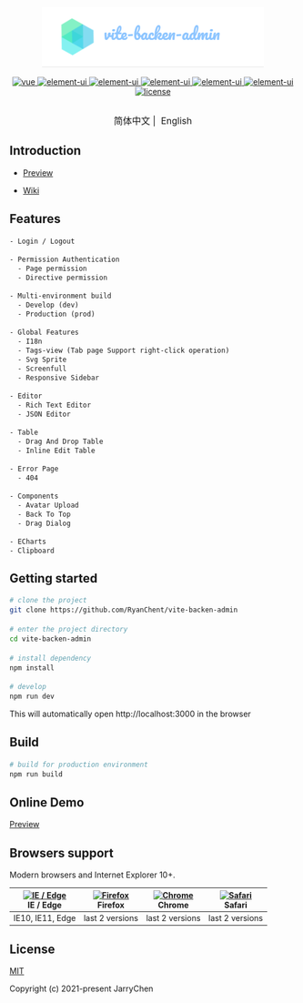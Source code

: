 <div align="center">
<img src="./public/assets/icon.png" alt="vite-backen-admin" />
</div>

<p align="center">
  <a href="https://github.com/vuejs/vue">
    <img src="https://img.shields.io/badge/vue-3.0.11-brightgreen.svg" alt="vue">
  </a>
  <a href="https://github.com/element-plus/element-plus">
    <img src="https://img.shields.io/badge/element--plus-1.0.2--beta41-brightgreen.svg" alt="element-ui">
  </a>
  <a href="https://github.com/element-plus/element-plus">
    <img src="https://img.shields.io/badge/vant-3.0.15-brightgreen.svg" alt="element-ui">
  </a>
  <a href="https://github.com/vuejs/vue-router-next">
    <img src="https://img.shields.io/badge/vue--router-4.0.8-brightgreen.svg" alt="element-ui">
  </a>
  <a href="https://github.com/axios/axios">
    <img src="https://img.shields.io/badge/axios-0.21.1-brightgreen.svg" alt="element-ui">
  </a>
  <a href="https://github.com/intlify/vue-i18n-next">
    <img src="https://img.shields.io/badge/vue--i18n-9.1.6-brightgreen.svg" alt="element-ui">
  </a>
  <a href="https://github.com/RyanChent/vite-backen-admin/blob/master/LICENSE">
    <img src="https://img.shields.io/github/license/mashape/apistatus.svg" alt="license">
  </a>
</p>

<p align="center" style="font-size: 16px; margin-top: 30px">
    <a>简体中文</a>&nbsp;|&nbsp;
    <a>English</a>
</p>

## Introduction

<!-- [vite-backen-admin](https://github.com/RyanChent/vite-backen-admin) is a production-ready front-end solution for admin interfaces. It is based on [vue](https://github.com/vuejs/vue) and uses the UI Toolkit [element-ui](https://github.com/ElemeFE/element).

[vite-backen-admin](https://github.com/RyanChent/vite-backen-admin) is based on the newest development stack of vue and it has a built-in i18n solution, typical templates for enterprise applications, and lots of awesome features. It helps you build large and complex Single-Page Applications. I believe whatever your needs are, this project will help you. -->

- [Preview](https://jarrychen.xyz)

<!-- - [Documentation](https://panjiachen.github.io/vue-element-admin-site/) -->

- [Wiki](https://github.com/RyanChent/vite-backen-admin/wiki)

## Features

```
- Login / Logout

- Permission Authentication
  - Page permission
  - Directive permission

- Multi-environment build
  - Develop (dev)
  - Production (prod)

- Global Features
  - I18n
  - Tags-view (Tab page Support right-click operation)
  - Svg Sprite
  - Screenfull
  - Responsive Sidebar

- Editor
  - Rich Text Editor
  - JSON Editor

- Table
  - Drag And Drop Table
  - Inline Edit Table

- Error Page
  - 404

- Components
  - Avatar Upload
  - Back To Top
  - Drag Dialog

- ECharts
- Clipboard
```

## Getting started

```bash
# clone the project
git clone https://github.com/RyanChent/vite-backen-admin

# enter the project directory
cd vite-backen-admin

# install dependency
npm install

# develop
npm run dev
```

This will automatically open http://localhost:3000 in the browser

## Build

```bash
# build for production environment
npm run build
```

<!--
## Advanced

```bash
# preview the release environment effect
npm run preview

# preview the release environment effect + static resource analysis
npm run preview -- --report

# code format check
npm run lint

# code format check and auto fix
npm run lint -- --fix
``` -->

<!-- Refer to [Documentation](https://panjiachen.github.io/vue-element-admin-site/guide/essentials/deploy.html) for more information

## Changelog

Detailed changes for each release are documented in the [release notes](https://github.com/PanJiaChen/vue-element-admin/releases). -->

## Online Demo

[Preview](https://jarrychen.xyz)

<!-- ## Donate

If you find this project useful, you can buy author a glass of juice :tropical_drink:

![donate](https://wpimg.wallstcn.com/bd273f0d-83a0-4ef2-92e1-9ac8ed3746b9.png)

[Paypal Me](https://www.paypal.me/panfree23)

[Buy me a coffee](https://www.buymeacoffee.com/Pan) -->

## Browsers support

Modern browsers and Internet Explorer 10+.

| [<img src="https://raw.githubusercontent.com/alrra/browser-logos/master/src/edge/edge_48x48.png" alt="IE / Edge" width="24px" height="24px" />](https://godban.github.io/browsers-support-badges/)</br>IE / Edge | [<img src="https://raw.githubusercontent.com/alrra/browser-logos/master/src/firefox/firefox_48x48.png" alt="Firefox" width="24px" height="24px" />](https://godban.github.io/browsers-support-badges/)</br>Firefox | [<img src="https://raw.githubusercontent.com/alrra/browser-logos/master/src/chrome/chrome_48x48.png" alt="Chrome" width="24px" height="24px" />](https://godban.github.io/browsers-support-badges/)</br>Chrome | [<img src="https://raw.githubusercontent.com/alrra/browser-logos/master/src/safari/safari_48x48.png" alt="Safari" width="24px" height="24px" />](https://godban.github.io/browsers-support-badges/)</br>Safari |
| ---------------------------------------------------------------------------------------------------------------------------------------------------------------------------------------------------------------- | ------------------------------------------------------------------------------------------------------------------------------------------------------------------------------------------------------------------ | -------------------------------------------------------------------------------------------------------------------------------------------------------------------------------------------------------------- | -------------------------------------------------------------------------------------------------------------------------------------------------------------------------------------------------------------- |
| IE10, IE11, Edge                                                                                                                                                                                                 | last 2 versions                                                                                                                                                                                                    | last 2 versions                                                                                                                                                                                                | last 2 versions                                                                                                                                                                                                |

## License

[MIT](https://github.com/RyanChent/vite-backen-admin/blob/master/LICENSE)

Copyright (c) 2021-present JarryChen
